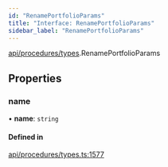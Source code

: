 ```yaml
---
id: "RenamePortfolioParams"
title: "Interface: RenamePortfolioParams"
sidebar_label: "RenamePortfolioParams"
---
```


[api/procedures/types](../../../../../modules/API/Procedures/Types/Types.md).RenamePortfolioParams

## Properties

### name

• **name**: `string`

#### Defined in

[api/procedures/types.ts:1577](https://github.com/PolymeshAssociation/polymesh-sdk/blob/fbf6882d0/src/api/procedures/types.ts#L1577)
